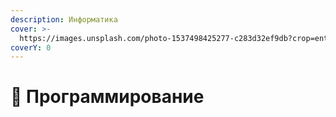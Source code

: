 ```yaml
---
description: Информатика
cover: >-
  https://images.unsplash.com/photo-1537498425277-c283d32ef9db?crop=entropy&cs=srgb&fm=jpg&ixid=M3wxOTcwMjR8MHwxfHNlYXJjaHw2fHxwcm9ncmFtfGVufDB8fHx8MTcwMTYzMjIxMHww&ixlib=rb-4.0.3&q=85
coverY: 0
---
```


# 📙 Программирование

